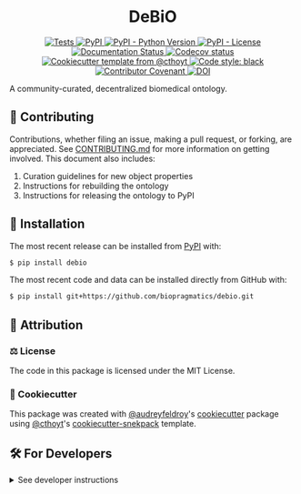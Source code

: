 <!--
<p align="center">
  <img src="https://github.com/biopragmatics/debio/raw/main/docs/source/logo.png" height="150">
</p>
-->

<h1 align="center">
  DeBiO
</h1>

<p align="center">
    <a href="https://github.com/biopragmatics/debio/actions?query=workflow%3ATests">
        <img alt="Tests" src="https://github.com/biopragmatics/debio/workflows/Tests/badge.svg" />
    </a>
    <a href="https://pypi.org/project/debio">
        <img alt="PyPI" src="https://img.shields.io/pypi/v/debio" />
    </a>
    <a href="https://pypi.org/project/debio">
        <img alt="PyPI - Python Version" src="https://img.shields.io/pypi/pyversions/debio" />
    </a>
    <a href="https://github.com/biopragmatics/debio/blob/main/LICENSE">
        <img alt="PyPI - License" src="https://img.shields.io/pypi/l/debio" />
    </a>
    <a href='https://debio.readthedocs.io/en/latest/?badge=latest'>
        <img src='https://readthedocs.org/projects/debio/badge/?version=latest' alt='Documentation Status' />
    </a>
    <a href="https://codecov.io/gh/biopragmatics/debio/branch/main">
        <img src="https://codecov.io/gh/biopragmatics/debio/branch/main/graph/badge.svg" alt="Codecov status" />
    </a>  
    <a href="https://github.com/cthoyt/cookiecutter-python-package">
        <img alt="Cookiecutter template from @cthoyt" src="https://img.shields.io/badge/Cookiecutter-snekpack-blue" /> 
    </a>
    <a href='https://github.com/psf/black'>
        <img src='https://img.shields.io/badge/code%20style-black-000000.svg' alt='Code style: black' />
    </a>
    <a href="https://github.com/biopragmatics/debio/blob/main/.github/CODE_OF_CONDUCT.md">
        <img src="https://img.shields.io/badge/Contributor%20Covenant-2.1-4baaaa.svg" alt="Contributor Covenant"/>
    </a>
    <a href="https://zenodo.org/badge/latestdoi/505828431">
        <img src="https://zenodo.org/badge/505828431.svg" alt="DOI">
    </a>
</p>

A community-curated, decentralized biomedical ontology.

## 👐 Contributing

Contributions, whether filing an issue, making a pull request, or forking, are appreciated. See
[CONTRIBUTING.md](https://github.com/biopragmatics/debio/blob/master/.github/CONTRIBUTING.md) for more information on
getting involved. This document also includes:

1. Curation guidelines for new object properties
2. Instructions for rebuilding the ontology
3. Instructions for releasing the ontology to PyPI

## 🚀 Installation

The most recent release can be installed from
[PyPI](https://pypi.org/project/debio/) with:

```bash
$ pip install debio
```

The most recent code and data can be installed directly from GitHub with:

```bash
$ pip install git+https://github.com/biopragmatics/debio.git
```

## 👋 Attribution

### ⚖️ License

The code in this package is licensed under the MIT License.

<!--
### 📖 Citation

Citation goes here!
-->

<!--
### 🎁 Support

This project has been supported by the following organizations (in alphabetical order):

- [Harvard Program in Therapeutic Science - Laboratory of Systems Pharmacology](https://hits.harvard.edu/the-program/laboratory-of-systems-pharmacology/)

-->

<!--
### 💰 Funding

This project has been supported by the following grants:

| Funding Body                                             | Program                                                                                                                       | Grant           |
|----------------------------------------------------------|-------------------------------------------------------------------------------------------------------------------------------|-----------------|
| DARPA                                                    | [Automating Scientific Knowledge Extraction (ASKE)](https://www.darpa.mil/program/automating-scientific-knowledge-extraction) | HR00111990009   |
-->

### 🍪 Cookiecutter

This package was created with [@audreyfeldroy](https://github.com/audreyfeldroy)'s
[cookiecutter](https://github.com/cookiecutter/cookiecutter) package using [@cthoyt](https://github.com/cthoyt)'s
[cookiecutter-snekpack](https://github.com/cthoyt/cookiecutter-snekpack) template.

## 🛠️ For Developers

<details>
  <summary>See developer instructions</summary>


The final section of the README is for if you want to get involved by making a code contribution.

### Development Installation

To install in development mode, use the following:

```bash
$ git clone git+https://github.com/biopragmatics/debio.git
$ cd debio
$ pip install -e .
```

### 🥼 Testing

After cloning the repository and installing `tox` with `pip install tox`, the unit tests in the `tests/` folder can be
run reproducibly with:

```shell
$ tox
```

Additionally, these tests are automatically re-run with each commit in
a [GitHub Action](https://github.com/biopragmatics/debio/actions?query=workflow%3ATests).

### 📖 Building the Documentation

The documentation can be built locally using the following:

```shell
$ git clone git+https://github.com/biopragmatics/debio.git
$ cd debio
$ tox -e docs
$ open docs/build/html/index.html
``` 

The documentation automatically installs the package as well as the `docs`
extra specified in the [`setup.cfg`](setup.cfg). `sphinx` plugins
like `texext` can be added there. Additionally, they need to be added to the
`extensions` list in [`docs/source/conf.py`](docs/source/conf.py).

### 📦 Making a Release

After installing the package in development mode and installing
`tox` with `pip install tox`, the commands for making a new release are contained within the `finish` environment
in `tox.ini`. Run the following from the shell:

```shell
$ tox -e finish
```

This script does the following:

1. Uses [Bump2Version](https://github.com/c4urself/bump2version) to switch the version number in the `setup.cfg`,
   `src/debio/version.py`, and [`docs/source/conf.py`](docs/source/conf.py) to not have the `-dev` suffix
2. Packages the code in both a tar archive and a wheel using [`build`](https://github.com/pypa/build)
3. Uploads to PyPI using [`twine`](https://github.com/pypa/twine). Be sure to have a `.pypirc` file configured to avoid
   the need for manual input at this
   step
4. Push to GitHub. You'll need to make a release going with the commit where the version was bumped.
5. Bump the version to the next patch. If you made big changes and want to bump the version by minor, you can
   use `tox -e bumpversion minor` after.

</details>
